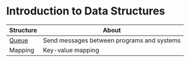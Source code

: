 # Introduction to Data Structures

| Structure | About |
| ---       | ---   |
| [Queue](/structures/queue/)   | Send messages between programs and systems |
| Mapping | Key-value mapping                          |
